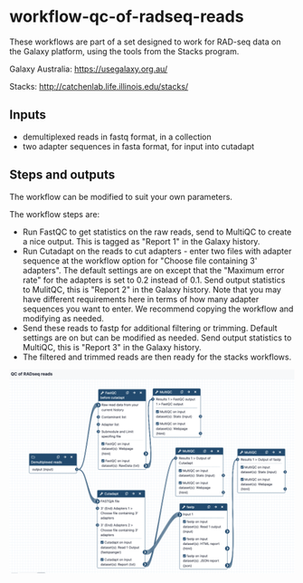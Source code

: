 # workflow-qc-of-radseq-reads

These workflows are part of a set designed to work for RAD-seq data on the Galaxy platform, using the tools from the Stacks program. 

Galaxy Australia: https://usegalaxy.org.au/

Stacks: http://catchenlab.life.illinois.edu/stacks/

## Inputs
* demultiplexed reads in fastq format, in a collection
* two adapter sequences in fasta format, for input into cutadapt

## Steps and outputs

The workflow can be modified to suit your own parameters. 

The workflow steps are:
* Run FastQC to get statistics on the raw reads, send to MultiQC to create a nice output. This is tagged as "Report 1" in the Galaxy history. 
* Run Cutadapt on the reads to cut adapters - enter two files with adapter sequence at the workflow option for "Choose file containing 3' adapters". The default settings are on except that the "Maximum error rate" for the adapters is set to 0.2 instead of 0.1. Send output statistics to MulitQC, this is "Report 2" in the Galaxy history. Note that you may have different requirements here in terms of how many adapter sequences you want to enter. We recommend copying the workflow and modifying as needed. 
* Send these reads to fastp for additional filtering or trimming. Default settings are on but can be modified as needed. Send output statistics to MultiQC, this is "Report 3" in the Galaxy history. 
* The filtered and trimmed reads are then ready for the stacks workflows. 

![qc-wf](wf-image-qc.png)
